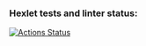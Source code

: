 ### Hexlet tests and linter status:
[![Actions Status](https://github.com/Alexey-Shepelev/python-project-lvl1/workflows/hexlet-check/badge.svg)](https://github.com/Alexey-Shepelev/python-project-lvl1/actions)